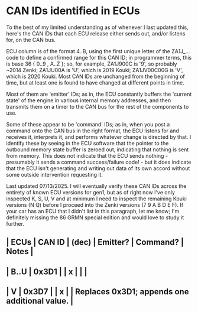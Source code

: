 # CAN IDs identified in ECUs

To the best of my limited understanding as of whenever I last updated this, here's the CAN IDs that each ECU release either sends out, and/or listens for, on the CAN bus.

ECU column is of the format 4..B, using the first unique letter of the ZA1J_... code to define a confirmed range for this CAN ID; in programmer terms, this is base 36 { 0..9 , A..Z }; so, for example, ZA1J900C is '9', so probably ~2014 Zenki; ZA1JU00A is 'U', which is 2019 Kouki; ZA1JV00C00G is 'V', which is 2020 Kouki. Most CAN IDs are unchanged from the beginning of time, but at least one is found to have changed at different points in time.

Most of them are 'emitter' IDs; as in, the ECU constantly buffers the 'current state' of the engine in various internal memory addresses, and then transmits them on a timer to the CAN bus for the rest of the components to use.

Some of these appear to be 'command' IDs; as in, when you post a command onto the CAN bus in the right format, the ECU listens for and receives it, interprets it, and performs whatever change is directed by that. I identify these by seeing in the ECU software that the pointer to the outbound memory state buffer is zeroed out, indicating that nothing is sent from memory. This does not indicate that the ECU sends nothing - presumably it sends a command success/failure code! - but it does indicate that the ECU isn't generating and writing out data of its own accord without some outside intervention requesting it.

Last updated 07/13/2025. I will eventually verify these CAN IDs across the entirety of known ECU versions for gen1, but as of right now I've only inspected K, S, U, V and at minimum I need to inspect the remaining Kouki versions (N Q) before I proceed into the Zenki versions (7 9 A B D E F). If your car has an ECU that I didn't list in this paragraph, let me know; I'm definitely missing the 86 GRMN special edition and would love to study it further.

| ECUs | CAN ID | (dec) | Emitter? | Command? | Notes |
---
| B..U | 0x3D1  |       | x        |          |  |
---
| V    | 0x3D7  |       | x        |          | Replaces 0x3D1; appends one additional value. |
---
